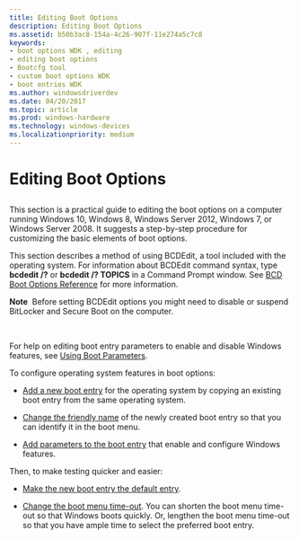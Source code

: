 ```yaml
---
title: Editing Boot Options
description: Editing Boot Options
ms.assetid: b50b3ac8-154a-4c26-907f-11e274a5c7c8
keywords:
- boot options WDK , editing
- editing boot options
- Bootcfg tool
- custom boot options WDK
- boot entries WDK
ms.author: windowsdriverdev
ms.date: 04/20/2017
ms.topic: article
ms.prod: windows-hardware
ms.technology: windows-devices
ms.localizationpriority: medium
---
```


# Editing Boot Options


## <span id="ddk_editing_boot_options_tools"></span><span id="DDK_EDITING_BOOT_OPTIONS_TOOLS"></span>


This section is a practical guide to editing the boot options on a computer running Windows 10, Windows 8, Windows Server 2012, Windows 7, or Windows Server 2008. It suggests a step-by-step procedure for customizing the basic elements of boot options.

This section describes a method of using BCDEdit, a tool included with the operating system. For information about BCDEdit command syntax, type **bcdedit /?** or **bcdedit /? TOPICS** in a Command Prompt window. See [BCD Boot Options Reference](https://msdn.microsoft.com/library/windows/hardware/ff542205) for more information.

**Note**  Before setting BCDEdit options you might need to disable or suspend BitLocker and Secure Boot on the computer.

 

For help on editing boot entry parameters to enable and disable Windows features, see [Using Boot Parameters](using-boot-parameters.md).

To configure operating system features in boot options:

-   [Add a new boot entry](adding-boot-entries.md) for the operating system by copying an existing boot entry from the same operating system.

-   [Change the friendly name](changing-the-friendly-name-of-a-boot-entry.md) of the newly created boot entry so that you can identify it in the boot menu.

-   [Add parameters to the boot entry](changing-boot-parameters.md) that enable and configure Windows features.

Then, to make testing quicker and easier:

-   [Make the new boot entry the default entry](changing-the-default-boot-entry.md).

-   [Change the boot menu time-out](changing-the-boot-menu-time-out.md). You can shorten the boot menu time-out so that Windows boots quickly. Or, lengthen the boot menu time-out so that you have ample time to select the preferred boot entry.

 

 





